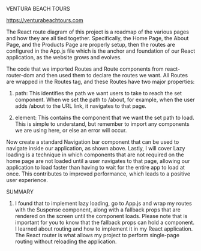 VENTURA BEACH TOURS

https://venturabeachtours.com


The React route diagram of this project is a roadmap of the various pages and how they are all tied together. 
Specifically, the Home Page, the About Page, and the Products Page are properly setup, then the routes are configured
in the App.js file which is the anchor and foundation of our React application, as the website grows and evolves.

The code that we imported Routes and Route components from react-router-dom and then used them to declare the routes we want. 
All Routes are wrapped in the Routes tag, and these Routes have two major properties:

1) path: This identifies the path we want users to take to reach the set component. When we set the path to /about, for example, 
when the user adds /about to the URL link, it navigates to that page.

2) element: This contains the component that we want the set path to load. This is simple to understand, but remember to import 
any components we are using here, or else an error will occur.

Now create a standard Navigation bar component that can be used to navigate inside our application, as shown above.
Lastly, I will cover Lazy loading is a technique in which components that are not required on the home page are not loaded 
until a user navigates to that page, allowing our application to load faster than having to wait for the entire app to load 
at once. This contributes to improved performance, which leads to a positive user experience.

SUMMARY
1) I found that to implement lazy loading, go to App.js and wrap my routes with the Suspense component, along with a fallback 
props that are rendered on the screen until the component loads. Please note that is important for you to know that the 
fallback props can hold a component. I learned about routing and how to implement it in my React application. The React router 
is what allows my project to perform single-page routing without reloading the application.

